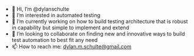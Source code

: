 - 👋 Hi, I’m @dylanschulte
- 👀 I’m interested in automated testing
- 🌱 I’m currently working on how to build testing architecture that is robust in capability but simple to implement and extend
- 💞️ I’m looking to collaborate on finding new and innovative ways to build test automation to best fit any need
- 📫 How to reach me: dylan.m.schulte@gmail.com

<!---
dylanschulte/dylanschulte is a ✨ special ✨ repository because its `README.md` (this file) appears on your GitHub profile.
You can click the Preview link to take a look at your changes.
--->
